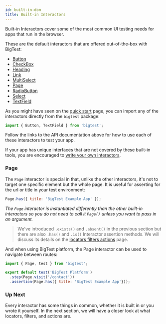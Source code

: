 ```yaml
---
id: built-in-dom
title: Built-in Interactors
---
```


Built-in Interactors cover some of the most common UI testing needs for apps that run in the browser.

These are the default interactors that are offered out-of-the-box with BigTest:

- [Button](/)
- [CheckBox](/)
- [Heading](/)
- [Link](/)
- [MultiSelect](/)
- [Page](/)
- [RadioButton](/)
- [Select](/)
- [TextField](/)

As you might have seen on the [quick start](/docs/interactors/) page, you can import any of the interactors directly from the `bigtest` package:

```js
import { Button, TextField } from 'bigtest';
```

Follow the links to the API documentation above for how to use each of these interactors to test your app.

If your app has unique interfaces that are not covered by these built-in tools, you are encouraged to [write your own interactors](/docs/interactors/write-your-own).

### Page
The `Page` interactor is special in that, unlike the other interactors, it's not to target one specific element but the whole page. It is useful for asserting for the url or title in your test environment:

```js
Page.has({ title: 'BigTest Example App' });
```
_The `Page` interactor is instantiated differently than the other built-in interactors so you do not need to call it `Page()` unless you want to pass in an argument._

> We've introduced `.exists()` and `.absent()` in the previous section but there are also `.has()` and `.is()` Interactor assertion methods. We will discuss its details on the [locators filters actions](/docs/interactors/locators-filters-actions) page.

And when using BigTest platform, the Page interactor can be used to navigate between routes:

```js
import { Page, test } from 'bigtest';

export default test('BigTest Platform')
  .step(Page.visit('/contact'))
  .assertion(Page.has({ title: 'BigTest Example App'}));
```

### Up Next

Every interactor has some things in common, whether it is built in or you wrote it yourself. In the next section, we will have a closer look at what locators, filters, and actions are. 

<!--
🧹👆
charles: Can we get a preview here? "some things in common" might be better as more specific. What are those things? Actions, which advance the state of your app, and filters which match on it and help you do things like make assertions

min: also the next page starts out with a very similar sentence so maybe we can rephrase this one
-->